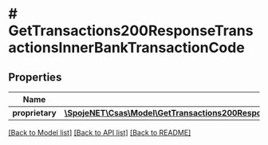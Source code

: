 # # GetTransactions200ResponseTransactionsInnerBankTransactionCode

## Properties

Name | Type | Description | Notes
------------ | ------------- | ------------- | -------------
**proprietary** | [**\SpojeNET\Csas\Model\GetTransactions200ResponseTransactionsInnerBankTransactionCodeProprietary**](GetTransactions200ResponseTransactionsInnerBankTransactionCodeProprietary.md) |  | [optional]

[[Back to Model list]](../../README.md#models) [[Back to API list]](../../README.md#endpoints) [[Back to README]](../../README.md)

